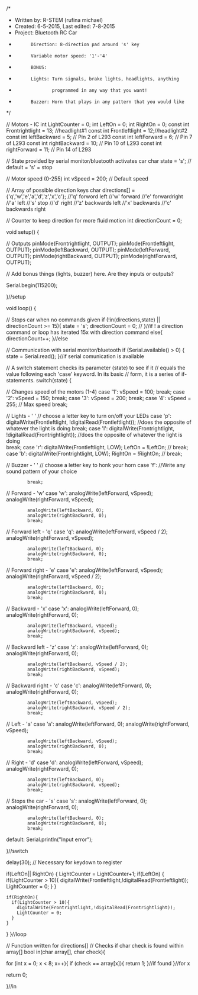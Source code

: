 /*
 * Written by: R-STEM (rufina michael)
 * Created: 6-5-2015, Last edited: 7-8-2015
 * Project:  Bluetooth RC Car
 *           Direction: 8-direction pad around 's' key
 *           Variable motor speed: '1'-'4'
             
 *           BONUS:
 *           Lights: Turn signals, brake lights, headlights, anything
 *                   programmed in any way that you want!
 *           Buzzer: Horn that plays in any pattern that you would like
 */


// Motors - IC
int LightCounter = 0; 
int LeftOn = 0;
int RightOn = 0;
const int Frontrightlight = 13; //headlight#1
const int Frontleftlight = 12;//headlight#2
const int leftBackward  = 5;  // Pin  2 of L293
const int leftForward  = 6;  // Pin  7 of L293
const int rightBackward  = 10; // Pin 10 of L293
const int rightForward  = 11;  // Pin 14 of L293

// State provided by serial monitor/bluetooth activates car
char state = 's'; // default = 's' = stop

// Motor speed (0-255)
int vSpeed = 200; // Default speed

// Array of possible direction keys
char directions[] = {'q','w','e','a','d','z','x','c'};
//'q' forword left
//'w' forward
//'e' forwardright
//'a' left
//'s' stop
//'d' right
//'z' backwards left
//'x' backwards 
//'c' backwards right

// Counter to keep direction for more fluid motion
int directionCount = 0;


void setup() {
  
  // Outputs
  pinMode(Frontrightlight, OUTPUT);
  pinMode(Frontleftlight, OUTPUT);
  pinMode(leftBackward, OUTPUT);
  pinMode(leftForward, OUTPUT);
  pinMode(rightBackward, OUTPUT);
  pinMode(rightForward, OUTPUT);
  
  // Add bonus things (lights, buzzer) here. Are they inputs or outputs?
  
  Serial.begin(115200);
  
}//setup

void loop() {
  
  // Stops car when no commands given
  if (!in(directions,state) || directionCount >= 15){
    state = 's';
    directionCount = 0; //
  }//if ! a direction command or loop has iterated 15x with direction command
  else{
    directionCount++;
  }//else
  
  // Communication with serial monitor/bluetooth
  if (Serial.available() > 0) {
    state = Serial.read();
  }//if serial comunication is available

  // A switch statement checks its parameter (state) to see if it
  // equals the value following each 'case' keyword. In its basic
  // form, it is a series of if-statements.
  switch(state) {
  
  // Changes speed of the motors (1-4)
  case '1': vSpeed = 100;
            break;
  case '2': vSpeed = 150; 
            break;
  case '3': vSpeed = 200;
            break;
  case '4': vSpeed = 255; // Max speed
            break;
            
  // Lights - ' '
  // choose a letter key to turn on/off your LEDs
  case 'p': digitalWrite(Frontleftlight, !digitalRead(Frontleftlight)); //does the opposite of whatever the light is doing
            break; 
  case 'l': digitalWrite(Frontrightlight, !digitalRead(Frontrightlight)); //does the opposite of whatever the light is doing   
            break;
  case 'r': digitalWrite(Frontleftlight, LOW);
            LeftOn = !LeftOn; //
            break; 
  case 'b': digitalWrite(Frontrightlight, LOW);
            RightOn = !RightOn; //
            break;   
            
  // Buzzer - ' '
  // choose a letter key to honk your horn
  case 'f': //Write any sound pattern of your choice 

  
            break;
  
  // Forward - 'w'
  case 'w': analogWrite(leftForward, vSpeed);
            analogWrite(rightForward, vSpeed);
    
            analogWrite(leftBackward, 0);
            analogWrite(rightBackward, 0);
            break;
  
  // Forward left - 'q'
  case 'q': analogWrite(leftForward, vSpeed / 2);
            analogWrite(rightForward, vSpeed);
     
            analogWrite(leftBackward, 0); 
            analogWrite(rightBackward, 0);
            break;
  
  // Forward right - 'e'
  case 'e': analogWrite(leftForward, vSpeed);
            analogWrite(rightForward, vSpeed / 2);
    
            analogWrite(leftBackward, 0); 
            analogWrite(rightBackward, 0);
            break;
            
  // Backward - 'x'
  case 'x': analogWrite(leftForward, 0);
            analogWrite(rightForward, 0);
    
            analogWrite(leftBackward, vSpeed);
            analogWrite(rightBackward, vSpeed);   
            break;
  
  // Backward left - 'z'
  case 'z': analogWrite(leftForward, 0);
            analogWrite(rightForward, 0);
          
            analogWrite(leftBackward, vSpeed / 2);     
            analogWrite(rightBackward, vSpeed);   
            break;
  
  // Backward right - 'c'
  case 'c': analogWrite(leftForward, 0);
            analogWrite(rightForward, 0);
            
            analogWrite(leftBackward, vSpeed);   
            analogWrite(rightBackward, vSpeed / 2);
            break;
  
  // Left - 'a'
  case 'a': analogWrite(leftForward, 0);
            analogWrite(rightForward, vSpeed);
            
            analogWrite(leftBackward, vSpeed);   
            analogWrite(rightBackward, 0); 
            break;
  
  // Right - 'd'
  case 'd': analogWrite(leftForward, vSpeed);
            analogWrite(rightForward, 0);
    
            analogWrite(leftBackward, 0);   
            analogWrite(rightBackward, vSpeed);     
            break;

  // Stops the car - 's'
  case 's': analogWrite(leftForward, 0);
            analogWrite(rightForward, 0);
        
            analogWrite(leftBackward, 0);  
            analogWrite(rightBackward, 0);
            break;
            
  default:  Serial.println("Input error");
  
  }//switch
  
  delay(30); // Necessary for keydown to register
  
  if(LeftOn|| RightOn) {
    LightCounter = LightCounter+1; 
    if(LeftOn) {
      if(LightCounter > 10){
        digitalWrite(Frontleftlight,!digitalRead(Frontleftlight));
        LightCounter = 0;
      }
     }
  
    if(RightOn){
      if(LightCounter > 10){
        digitalWrite(Frontrightlight,!digitalRead(Frontrightlight));
        LightCounter = 0;
      }
    }
  }
}//loop

// Function written for directions[]
// Checks if char check is found within array[]
bool in(char array[], char check){
  
   for (int x = 0; x < 8; x++){
     if (check == array[x]){
       return 1;
     }//if found
   }//for x
   
   return 0;

}//in
